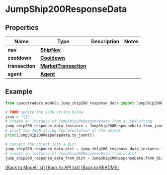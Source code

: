 # JumpShip200ResponseData


## Properties

Name | Type | Description | Notes
------------ | ------------- | ------------- | -------------
**nav** | [**ShipNav**](ShipNav.md) |  | 
**cooldown** | [**Cooldown**](Cooldown.md) |  | 
**transaction** | [**MarketTransaction**](MarketTransaction.md) |  | 
**agent** | [**Agent**](Agent.md) |  | 

## Example

```python
from spacetraders.models.jump_ship200_response_data import JumpShip200ResponseData

# TODO update the JSON string below
json = "{}"
# create an instance of JumpShip200ResponseData from a JSON string
jump_ship200_response_data_instance = JumpShip200ResponseData.from_json(json)
# print the JSON string representation of the object
print(JumpShip200ResponseData.to_json())

# convert the object into a dict
jump_ship200_response_data_dict = jump_ship200_response_data_instance.to_dict()
# create an instance of JumpShip200ResponseData from a dict
jump_ship200_response_data_from_dict = JumpShip200ResponseData.from_dict(jump_ship200_response_data_dict)
```
[[Back to Model list]](../README.md#documentation-for-models) [[Back to API list]](../README.md#documentation-for-api-endpoints) [[Back to README]](../README.md)



